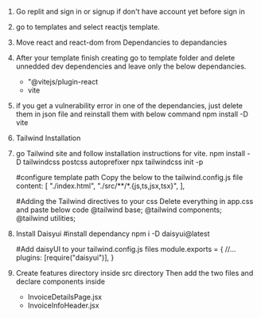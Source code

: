 <!--How to implement this project  -->
1. Go replit and sign in or signup if don't have account yet before sign in
2. go to templates and select reactjs template.
3. Move react and react-dom from Dependancies to depandancies
4. After your template finish creating go to template folder and delete unnedded dev dependencies and leave only the below dependancies.
   -  "@vitejs/plugin-react
   -  vite
5. if you get a vulnerability error in one of the dependancies, just delete them in json file and reinstall them with below command
npm install -D vite
6. Tailwind Installation
7. go Tailwind site and follow installation instructions for vite.
   npm install -D tailwindcss postcss autoprefixer
   npx tailwindcss init -p

   #configure template path
  Copy the below to the tailwind.config.js file
     content: [
       "./index.html",
       "./src/**/*.{js,ts,jsx,tsx}",
     ],

   #Adding the Tailwind directives to your css
   Delete everything in app.css and paste below code
   @tailwind base;
   @tailwind components;
   @tailwind utilities;

8. Install Daisyui
   #install dependancy
   npm i -D daisyui@latest

   #Add daisyUI to your tailwind.config.js files
   module.exports = {
     //...
     plugins: [require("daisyui")],
   }
9. Create features directory inside src directory
    Then add the two files and declare components inside
   - InvoiceDetailsPage.jsx
   - InvoiceInfoHeader.jsx
 